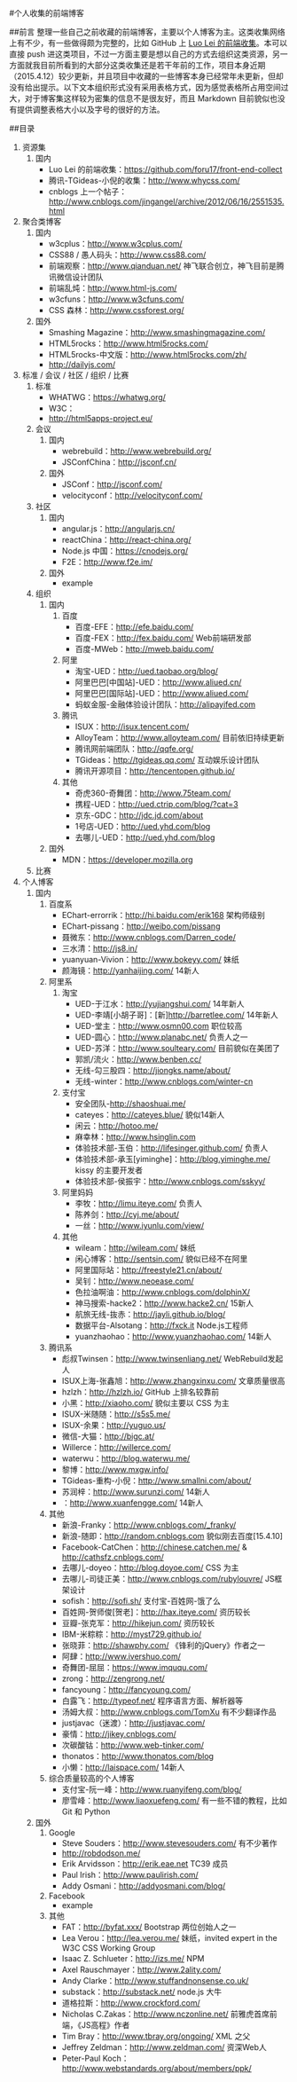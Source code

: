 #个人收集的前端博客

##前言
整理一些自己之前收藏的前端博客，主要以个人博客为主。这类收集网络上有不少，有一些做得颇为完整的，比如 GitHub 上 [Luo Lei 的前端收集](https://github.com/foru17/front-end-collect)。本可以直接 push 进这类项目，不过一方面主要是想以自己的方式去组织这类资源，另一方面就我目前所看到的大部分这类收集还是若干年前的工作，项目本身近期（2015.4.12）较少更新，并且项目中收藏的一些博客本身已经常年未更新，但却没有给出提示。以下文本组织形式没有采用表格方式，因为感觉表格所占用空间过大，对于博客集这样较为密集的信息不是很友好，而且 Markdown 目前貌似也没有提供调整表格大小以及字号的很好的方法。

##目录

1. 资源集
	1. 国内
		* Luo Lei 的前端收集：https://github.com/foru17/front-end-collect
		* 腾讯-TGideas-小倪的收集：http://www.whycss.com/
		* cnblogs 上一个帖子：http://www.cnblogs.com/jingangel/archive/2012/06/16/2551535.html
2. 聚合类博客
	1. 国内 
		* w3cplus：http://www.w3cplus.com/    
		* CSS88 / 愚人码头：http://www.css88.com/ 
		* 前端观察：http://www.qianduan.net/ 神飞联合创立，神飞目前是腾讯微信设计团队
		* 前端乱炖：http://www.html-js.com/
		* w3cfuns：http://www.w3cfuns.com/ 
		* CSS 森林：http://www.cssforest.org/
	2. 国外
		* Smashing Magazine：http://www.smashingmagazine.com/ 
		* HTML5rocks：http://www.html5rocks.com/
		* HTML5rocks-中文版：http://www.html5rocks.com/zh/
		* http://dailyjs.com/
3. 标准 / 会议 / 社区 / 组织 / 比赛
	1. 标准
		* WHATWG：https://whatwg.org/
		* W3C：
		* http://html5apps-project.eu/
	2. 会议
		1. 国内
			* webrebuild：http://www.webrebuild.org/      
			* JSConfChina：http://jsconf.cn/ 
		2. 国外
			* JSConf：http://jsconf.com/
			* velocityconf：http://velocityconf.com/
	3. 社区
		1. 国内
			* angular.js：http://angularjs.cn/
			* reactChina：http://react-china.org/
			* Node.js 中国：https://cnodejs.org/
			* F2E：http://www.f2e.im/
		2. 国外
			* example
	4. 组织
		1. 国内
			1. 百度
				* 百度-EFE：http://efe.baidu.com/
				* 百度-FEX：http://fex.baidu.com/ Web前端研发部
				* 百度-MWeb：http://mweb.baidu.com/  
			2. 阿里
				* 淘宝-UED：http://ued.taobao.org/blog/
				* 阿里巴巴[中国站]-UED：http://www.aliued.cn/
				* 阿里巴巴[国际站]-UED：http://www.aliued.com/
				* 蚂蚁金服-金融体验设计团队：http://alipayifed.com
			3. 腾讯
				* ISUX：http://isux.tencent.com/
				* AlloyTeam：http://www.alloyteam.com/      目前依旧持续更新
				* 腾讯网前端团队：http://qqfe.org/
				* TGideas：http://tgideas.qq.com/ 互动娱乐设计团队
				* 腾讯开源项目：http://tencentopen.github.io/
			4. 其他
				* 奇虎360-奇舞团：http://www.75team.com/
				* 携程-UED：http://ued.ctrip.com/blog/?cat=3
				* 京东-GDC：http://jdc.jd.com/about 
				* 1号店-UED：http://ued.yhd.com/blog
				* 去哪儿-UED：http://ued.yhd.com/blog
		2. 国外
			* MDN：https://developer.mozilla.org
	5. 比赛
4. 个人博客
	1. 国内
		1. 百度系
			* EChart-errorrik：http://hi.baidu.com/erik168 架构师级别
			* EChart-pissang：http://weibo.com/pissang
			* 聂微东：http://www.cnblogs.com/Darren_code/
			* 三水清：http://js8.in/
			* yuanyuan-Vivion：http://www.bokeyy.com/ 妹纸
			* 颜海镜：http://yanhaijing.com/ 14新人
		2. 阿里系
			1. 淘宝
				* UED-于江水：http://yujiangshui.com/ 14年新人
				* UED-李靖[小胡子哥]：[新]http://barretlee.com/ 14年新人
				* UED-堂主：http://www.osmn00.com 职位较高
				* UED-圆心：http://www.planabc.net/ 负责人之一
				* UED-苏洋：http://www.soulteary.com/ 目前貌似在美团了
				* 郭凯/流火：http://www.benben.cc/
				* 无线-勾三股四：http://jiongks.name/about/
				* 无线-winter：http://www.cnblogs.com/winter-cn
			2. 支付宝
				* 安全团队-http://shaoshuai.me/
				* cateyes：http://cateyes.blue/ 貌似14新人
				* 闲云：http://hotoo.me/
				* 麻幸林：http://www.hsinglin.com     
				* 体验技术部-玉伯：http://lifesinger.github.com/ 负责人
				* 体验技术部-承玉[yiminghe]：http://blog.yiminghe.me/ kissy 的主要开发者
				* 体验技术部-侯振宇：http://www.cnblogs.com/sskyy/
			3. 阿里妈妈
				* 李牧：http://limu.iteye.com/ 负责人
				* 陈养剑：http://cyj.me/about/  
				* 一丝：http://www.iyunlu.com/view/
			4. 其他
				* wileam：http://wileam.com/ 妹纸
				* 闲心博客：http://sentsin.com/ 貌似已经不在阿里
				* 阿里国际站：http://freestyle21.cn/about/  
				* 吴钊：http://www.neoease.com/    
				* 色拉油啊油：http://www.cnblogs.com/dolphinX/   
				* 神马搜索-hacke2：http://www.hacke2.cn/ 15新人   
				* 航旅无线-抜赤：http://jayli.github.io/blog/
				* 数据平台-Alsotang：http://fxck.it Node.js工程师
				* yuanzhaohao：http://www.yuanzhaohao.com/ 14新人
		3. 腾讯系
			* 彪叔Twinsen：http://www.twinsenliang.net/ WebRebuild发起人
			* ISUX上海-张鑫旭：http://www.zhangxinxu.com/ 文章质量很高
			* hzlzh：http://hzlzh.io/ GitHub 上排名较靠前
			* 小黑：http://xiaoho.com/ 貌似主要以 CSS 为主
			* ISUX-米随随：http://s5s5.me/ 
			* ISUX-余果：http://yuguo.us/     
			* 微信-大猫：http://bigc.at/
			* Willerce：http://willerce.com/
			* waterwu：http://blog.waterwu.me/
			* 黎博：http://www.mxgw.info/
			* TGideas-重构-小倪：http://www.smallni.com/about/
			* 苏润梓：http://www.surunzi.com/ 14新人
			* ：http://www.xuanfengge.com/ 14新人
		4. 其他		
			* 新浪-Franky：http://www.cnblogs.com/_franky/
			* 新浪-随即：http://random.cnblogs.com 貌似刚去百度[15.4.10]
			* Facebook-CatChen：http://chinese.catchen.me/ & http://cathsfz.cnblogs.com/
			* 去哪儿-doyeo：http://blog.doyoe.com/ CSS 为主
			* 去哪儿-司徒正美：http://www.cnblogs.com/rubylouvre/ JS框架设计
			* sofish：http://sofi.sh/ 支付宝-百姓网-饿了么
			* 百姓网-贺师俊[贺老]：http://hax.iteye.com/ 资历较长
			* 豆瓣-张克军：http://hikejun.com/ 资历较长
			* IBM-米粽粽：http://myst729.github.io/
			* 张晓菲：http://shawphy.com/ 《锋利的jQuery》作者之一
			* 阿肆：http://www.ivershuo.com/
			* 奇舞团-屈屈：https://www.imququ.com/
			* zrong：http://zengrong.net/
			* fancyoung：http://fancyoung.com/
			* 白露飞：http://typeof.net/ 程序语言方面、解析器等
			* 汤姆大叔：http://www.cnblogs.com/TomXu 有不少翻译作品
			* justjavac（迷渡）：http://justjavac.com/
			* 豪情：http://jikey.cnblogs.com/
			* 次碳酸钴：http://www.web-tinker.com/
			* thonatos：http://www.thonatos.com/blog
			* 小懒：http://laispace.com/ 14新人
		5. 综合质量较高的个人博客
			* 支付宝-阮一峰：http://www.ruanyifeng.com/blog/
			* 廖雪峰：http://www.liaoxuefeng.com/ 有一些不错的教程，比如 Git 和 Python
	2. 国外
		1. Google
			* Steve Souders：http://www.stevesouders.com/ 有不少著作
			* http://robdodson.me/
			* Erik Arvidsson：http://erik.eae.net TC39 成员
			* Paul Irish：http://www.paulirish.com/
			* Addy Osmani：http://addyosmani.com/blog/
		2. Facebook
			* example 
		3. 其他
			* FAT：http://byfat.xxx/ Bootstrap 两位创始人之一
			* Lea Verou：http://lea.verou.me/ 妹纸，invited expert in the W3C CSS Working Group
			* Isaac Z. Schlueter：http://izs.me/ NPM
			* Axel Rauschmayer：http://www.2ality.com/
			* Andy Clarke：http://www.stuffandnonsense.co.uk/
			* substack：http://substack.net/ node.js 大牛
			* 道格拉斯：http://www.crockford.com/
			* Nicholas C.Zakas：http://www.nczonline.net/ 前雅虎首席前端，《JS高程》作者
			* Tim Bray：http://www.tbray.org/ongoing/ XML 之父
			* Jeffrey Zeldman：http://www.zeldman.com/ 资深Web人
			* Peter-Paul Koch：http://www.webstandards.org/about/members/ppk/















